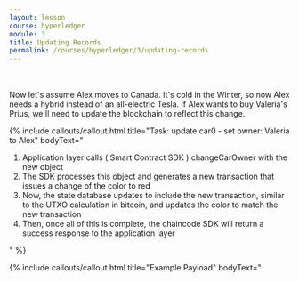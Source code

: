 ```yaml
---
layout: lesson
course: hyperledger
module: 3
title: Updating Records
permalink: /courses/hyperledger/3/updating-records
---
```

<br>
<br>
<span class="openingParagraph">
Now let's assume Alex moves to Canada. It's cold in the Winter, so now Alex needs a hybrid instead of an all-electric Tesla. If Alex wants to buy Valeria's Prius, we'll need to update the blockchain to reflect this change.</span>
        
{% include callouts/callout.html
	title="Task: update car0 - set owner: Valeria to Alex"
	bodyText="<ol><li>Application layer calls ( Smart Contract SDK ).changeCarOwner with the new object</li><li>The SDK processes this object and generates a new transaction that issues a change of the color to red</li><li>Now, the state database updates to include the new transaction, similar to the UTXO calculation in bitcoin, and updates the color to match the new transaction</li><li>Then, once all of this is complete, the chaincode SDK will return a success response to the application layer</li></ol>"
%}

{% include callouts/callout.html
	title="Example Payload"
	bodyText="<script src='https://gist.github.com/alexander-morris/a9a67b0bc47d5f6829f9769a6d2d584d.js'>"
%}
            
<span>We can then verify this by running node query.js again, and we’ll see that CAR0 now has an owner: Alex</span>
